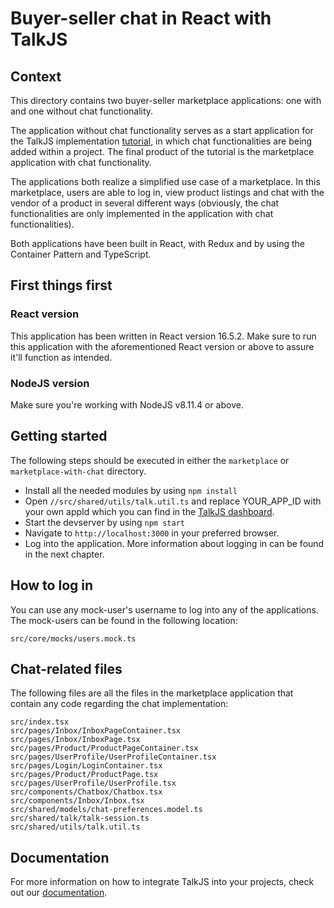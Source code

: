 # Buyer-seller chat in React with TalkJS

## Context
This directory contains two buyer-seller marketplace applications: one with and one without chat functionality.

The application without chat functionality serves as a start application for the TalkJS implementation [tutorial](https://talkjs.com/tutorials/article/add-buyer-seller-chat-into-a-marketplace-with-react/), in which chat functionalities are being added within a project. The final product of the tutorial is the marketplace application with chat functionality. 

The applications both realize a simplified use case of a marketplace. In this marketplace, users are able to log in, view product listings and chat with the vendor of a product in several different ways (obviously, the chat functionalities are only implemented in the application with chat functionalities).

Both applications have been built in React, with Redux and by using the Container Pattern and TypeScript.

## First things first

### React version
This application has been written in React version 16.5.2.
Make sure to run this application with the aforementioned React version or above to assure it'll function as intended.

### NodeJS version
Make sure you're working with NodeJS v8.11.4 or above.

## Getting started
The following steps should be executed in either the ```marketplace``` or ```marketplace-with-chat``` directory.

- Install all the needed modules by using ```npm install```
- Open `//src/shared/utils/talk.util.ts` and replace YOUR_APP_ID with your own appId which you can find in the [TalkJS dashboard](https://talkjs.com/dashboard).
- Start the devserver by using ```npm start```
- Navigate to ```http://localhost:3000``` in your preferred browser.
- Log into the application. More information about logging in can be found in the next chapter.

## How to log in
You can use any mock-user's username to log into any of the applications. The mock-users can be found in the following location:
```
src/core/mocks/users.mock.ts
```

## Chat-related files
The following files are all the files in the marketplace application that contain any code regarding the chat implementation:
```
src/index.tsx
src/pages/Inbox/InboxPageContainer.tsx
src/pages/Inbox/InboxPage.tsx
src/pages/Product/ProductPageContainer.tsx
src/pages/UserProfile/UserProfileContainer.tsx
src/pages/Login/LoginContainer.tsx
src/pages/Product/ProductPage.tsx
src/pages/UserProfile/UserProfile.tsx
src/components/Chatbox/Chatbox.tsx
src/components/Inbox/Inbox.tsx
src/shared/models/chat-preferences.model.ts
src/shared/talk/talk-session.ts
src/shared/utils/talk.util.ts
```

## Documentation
For more information on how to integrate TalkJS into your projects, check out our [documentation](https://talkjs.com/docs/?ref=gh-example-readme).

